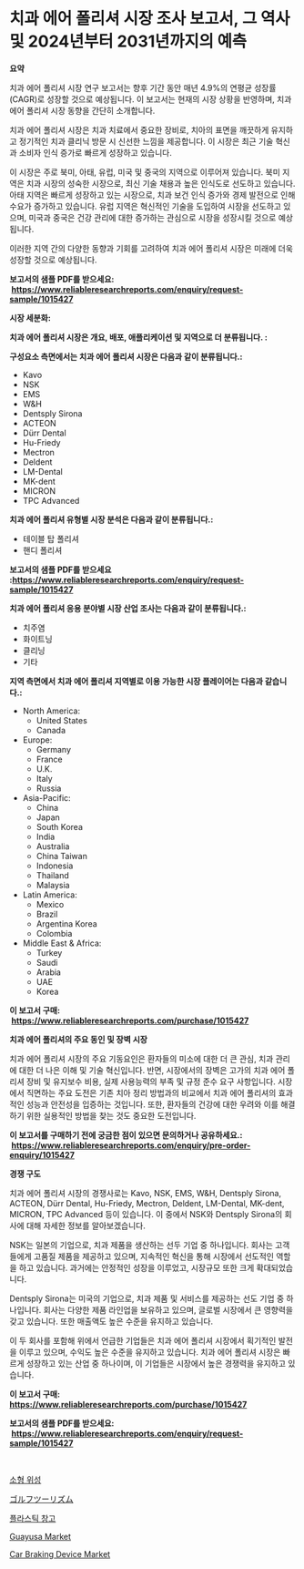 <p><h1>치과 에어 폴리셔 시장 조사 보고서, 그 역사 및 2024년부터 2031년까지의 예측</h1></p><p><strong>요약</strong></p>
<p><p>치과 에어 폴리셔 시장 연구 보고서는 향후 기간 동안 매년 4.9%의 연평균 성장률(CAGR)로 성장할 것으로 예상됩니다. 이 보고서는 현재의 시장 상황을 반영하며, 치과 에어 폴리셔 시장 동향을 간단히 소개합니다.</p><p>치과 에어 폴리셔 시장은 치과 치료에서 중요한 장비로, 치아의 표면을 깨끗하게 유지하고 정기적인 치과 클리닉 방문 시 신선한 느낌을 제공합니다. 이 시장은 최근 기술 혁신과 소비자 인식 증가로 빠르게 성장하고 있습니다.</p><p>이 시장은 주로 북미, 아태, 유럽, 미국 및 중국의 지역으로 이루어져 있습니다. 북미 지역은 치과 시장의 성숙한 시장으로, 최신 기술 채용과 높은 인식도로 선도하고 있습니다. 아태 지역은 빠르게 성장하고 있는 시장으로, 치과 보건 인식 증가와 경제 발전으로 인해 수요가 증가하고 있습니다. 유럽 지역은 혁신적인 기술을 도입하여 시장을 선도하고 있으며, 미국과 중국은 건강 관리에 대한 증가하는 관심으로 시장을 성장시킬 것으로 예상됩니다.</p><p>이러한 지역 간의 다양한 동향과 기회를 고려하여 치과 에어 폴리셔 시장은 미래에 더욱 성장할 것으로 예상됩니다.</p></p>
<p><strong>보고서의 샘플 PDF를 받으세요: &nbsp;<a href="https://www.reliableresearchreports.com/enquiry/request-sample/1015427">https://www.reliableresearchreports.com/enquiry/request-sample/1015427</a></strong></p>
<p><strong>시장 세분화:</strong></p>
<p><strong> 치과 에어 폴리셔 시장은 개요, 배포, 애플리케이션 및 지역으로 더 분류됩니다. :</strong></p>
<p><strong>구성요소 측면에서는 치과 에어 폴리셔 시장은 다음과 같이 분류됩니다.:</strong></p>
<p><ul><li>Kavo</li><li>NSK</li><li>EMS</li><li>W&H</li><li>Dentsply Sirona</li><li>ACTEON</li><li>Dürr Dental</li><li>Hu-Friedy</li><li>Mectron</li><li>Deldent</li><li>LM-Dental</li><li>MK-dent</li><li>MICRON</li><li>TPC Advanced</li></ul></p>
<p><strong> 치과 에어 폴리셔 유형별 시장 분석은 다음과 같이 분류됩니다.:</strong></p>
<p><ul><li>테이블 탑 폴리셔</li><li>핸디 폴리셔</li></ul></p>
<p><strong>보고서의 샘플 PDF를 받으세요 :<a href="https://www.reliableresearchreports.com/enquiry/request-sample/1015427">https://www.reliableresearchreports.com/enquiry/request-sample/1015427</a></strong></p>
<p><strong> 치과 에어 폴리셔 응용 분야별 시장 산업 조사는 다음과 같이 분류됩니다.:</strong></p>
<p><ul><li>치주염</li><li>화이트닝</li><li>클리닝</li><li>기타</li></ul></p>
<p><strong>지역 측면에서 치과 에어 폴리셔 지역별로 이용 가능한 시장 플레이어는 다음과 같습니다.:</strong></p>
<p><ul>
    <li>
        North America:
        <ul>
            <li>United States</li>
            <li>Canada</li>
        </ul>
    </li>
    <li>
        Europe:
        <ul>
            <li>Germany</li>
            <li>France</li>
            <li>U.K.</li>
            <li>Italy</li>
            <li>Russia</li>
        </ul>
    </li>
    <li>
        Asia-Pacific:
        <ul>
            <li>China</li>
            <li>Japan</li>
            <li>South Korea</li>
            <li>India</li>
            <li>Australia</li>
            <li>China Taiwan</li>
            <li>Indonesia</li>
            <li>Thailand</li>
            <li>Malaysia</li>
        </ul>
    </li>
    <li>
        Latin America:
        <ul>
            <li>Mexico</li>
            <li>Brazil</li>
            <li>Argentina Korea</li>
            <li>Colombia</li>
        </ul>
    </li>
    <li>
        Middle East & Africa:
        <ul>
            <li>Turkey</li>
            <li>Saudi</li>
            <li>Arabia</li>
            <li>UAE</li>
            <li>Korea</li>
        </ul>
    </li>
    </ul></p>
<p><strong>이 보고서 구매: &nbsp;<a href="https://www.reliableresearchreports.com/purchase/1015427">https://www.reliableresearchreports.com/purchase/1015427</a></strong></p>
<p><strong>치과 에어 폴리셔의 주요 동인 및 장벽 시장</strong></p>
<p><p>치과 에어 폴리셔 시장의 주요 기동요인은 환자들의 미소에 대한 더 큰 관심, 치과 관리에 대한 더 나은 이해 및 기술 혁신입니다. 반면, 시장에서의 장벽은 고가의 치과 에어 폴리셔 장비 및 유지보수 비용, 실제 사용능력의 부족 및 규정 준수 요구 사항입니다. 시장에서 직면하는 주요 도전은 기존 치아 정리 방법과의 비교에서 치과 에어 폴리셔의 효과적인 성능과 안전성을 입증하는 것입니다. 또한, 환자들의 건강에 대한 우려와 이를 해결하기 위한 실용적인 방법을 찾는 것도 중요한 도전입니다.</p></p>
<p><strong>이 보고서를 구매하기 전에 궁금한 점이 있으면 문의하거나 공유하세요.: &nbsp;<a href="https://www.reliableresearchreports.com/enquiry/pre-order-enquiry/1015427">https://www.reliableresearchreports.com/enquiry/pre-order-enquiry/1015427</a></strong></p>
<p><strong>경쟁 구도</strong></p>
<p><p>치과 에어 폴리셔 시장의 경쟁사로는 Kavo, NSK, EMS, W&H, Dentsply Sirona, ACTEON, Dürr Dental, Hu-Friedy, Mectron, Deldent, LM-Dental, MK-dent, MICRON, TPC Advanced 등이 있습니다. 이 중에서 NSK와 Dentsply Sirona의 회사에 대해 자세한 정보를 알아보겠습니다.</p><p>NSK는 일본의 기업으로, 치과 제품을 생산하는 선두 기업 중 하나입니다. 회사는 고객들에게 고품질 제품을 제공하고 있으며, 지속적인 혁신을 통해 시장에서 선도적인 역할을 하고 있습니다. 과거에는 안정적인 성장을 이루었고, 시장규모 또한 크게 확대되었습니다.</p><p>Dentsply Sirona는 미국의 기업으로, 치과 제품 및 서비스를 제공하는 선도 기업 중 하나입니다. 회사는 다양한 제품 라인업을 보유하고 있으며, 글로벌 시장에서 큰 영향력을 갖고 있습니다. 또한 매출액도 높은 수준을 유지하고 있습니다.</p><p>이 두 회사를 포함해 위에서 언급한 기업들은 치과 에어 폴리셔 시장에서 획기적인 발전을 이루고 있으며, 수익도 높은 수준을 유지하고 있습니다. 치과 에어 폴리셔 시장은 빠르게 성장하고 있는 산업 중 하나이며, 이 기업들은 시장에서 높은 경쟁력을 유지하고 있습니다.</p></p>
<p><strong>이 보고서 구매: &nbsp; <a href="https://www.reliableresearchreports.com/purchase/1015427">https://www.reliableresearchreports.com/purchase/1015427</a></strong></p>
<p><strong>보고서의 샘플 PDF를 받으세요: &nbsp;<a href="https://www.reliableresearchreports.com/enquiry/request-sample/1015427">https://www.reliableresearchreports.com/enquiry/request-sample/1015427</a></strong><strong></strong></p>
<p>&nbsp;</p>
<p><p><a href="https://github.com/TobyKub4685/Market-Research-Report-List-1/blob/main/406443415942.md">소형 위성</a></p><p><a href="https://github.com/nxboeu02965442/Market-Research-Report-List-1/blob/main/580271917210.md">ゴルフツーリズム</a></p><p><a href="https://github.com/mpodehpw07370073/Market-Research-Report-List-1/blob/main/902509415941.md">플라스틱 창고</a></p><p><a href="https://github.com/FassouRP/Market-Research-Report-List-4/blob/main/guayusa-market.md">Guayusa Market</a></p><p><a href="https://issuu.com/reportprime-2/docs/car-braking-device-market-size-2030.pptx">Car Braking Device Market</a></p></p>